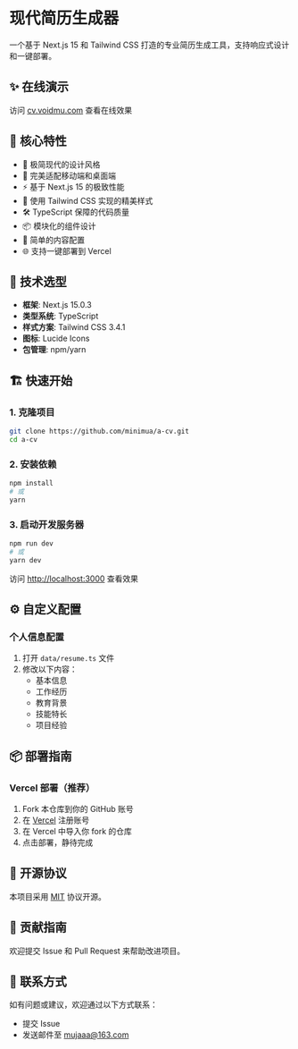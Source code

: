 # 现代简历生成器

一个基于 Next.js 15 和 Tailwind CSS 打造的专业简历生成工具，支持响应式设计和一键部署。

## ✨ 在线演示

访问 [cv.voidmu.com](https://cv.voidmu.com) 查看在线效果

## 🚀 核心特性

- 💎 极简现代的设计风格
- 📱 完美适配移动端和桌面端
- ⚡️ 基于 Next.js 15 的极致性能
- 🎨 使用 Tailwind CSS 实现的精美样式
- 🛠️ TypeScript 保障的代码质量
- 📦 模块化的组件设计
- 🔧 简单的内容配置
- 🌐 支持一键部署到 Vercel

## 🔨 技术选型

- **框架**: Next.js 15.0.3
- **类型系统**: TypeScript
- **样式方案**: Tailwind CSS 3.4.1
- **图标**: Lucide Icons
- **包管理**: npm/yarn

## 🏗️ 快速开始

### 1. 克隆项目

```bash
git clone https://github.com/minimua/a-cv.git
cd a-cv
```

### 2. 安装依赖

```bash
npm install
# 或
yarn
```

### 3. 启动开发服务器

```bash
npm run dev
# 或
yarn dev
```

访问 [http://localhost:3000](http://localhost:3000) 查看效果

## ⚙️ 自定义配置

### 个人信息配置
1. 打开 `data/resume.ts` 文件
2. 修改以下内容：
   - 基本信息
   - 工作经历
   - 教育背景
   - 技能特长
   - 项目经验

## 📦 部署指南

### Vercel 部署（推荐）

1. Fork 本仓库到你的 GitHub 账号
2. 在 [Vercel](https://vercel.com) 注册账号
3. 在 Vercel 中导入你 fork 的仓库
4. 点击部署，静待完成

## 📄 开源协议

本项目采用 [MIT](LICENSE) 协议开源。

## 🤝 贡献指南

欢迎提交 Issue 和 Pull Request 来帮助改进项目。

## 📮 联系方式

如有问题或建议，欢迎通过以下方式联系：

- 提交 Issue
- 发送邮件至 [mujaaa@163.com](mailto:mujaaa@163.com)